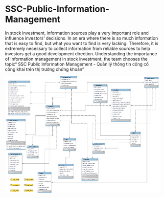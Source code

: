 # SSC-Public-Information-Management
In stock investment, information sources play a very important role and influence investors' decisions. In an era where there is so much information that is easy to find, but what you want to find is very lacking. Therefore, it is extremely necessary to collect information from reliable sources to help investors get a good development direction. 
Understanding the importance of information management in stock investment, the team chooses the topic“ SSC Public Information Management - Quản lý thông tin công cố công 
khai trên thị trường chứng khoán”

![image info](./image/image2.png)

